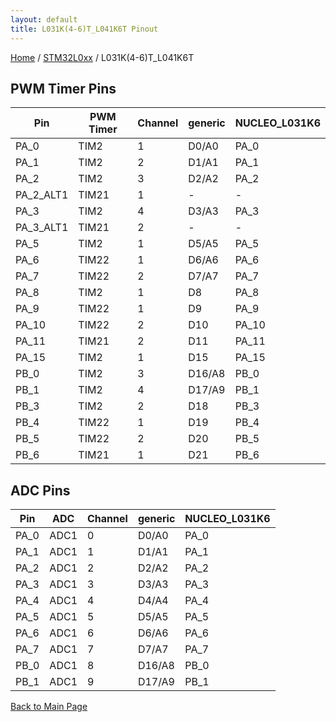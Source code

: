 ```yaml
---
layout: default
title: L031K(4-6)T_L041K6T Pinout
---
```


[Home](../../index.md) / [STM32L0xx](../index.md) / L031K(4-6)T_L041K6T

## PWM Timer Pins

| Pin | PWM Timer | Channel | generic | NUCLEO_L031K6 |
| --- | --- | --- | --- | --- |
| PA_0 | TIM2 | 1 | D0/A0 | PA_0 |
| PA_1 | TIM2 | 2 | D1/A1 | PA_1 |
| PA_2 | TIM2 | 3 | D2/A2 | PA_2 |
| PA_2_ALT1 | TIM21 | 1 | - | - |
| PA_3 | TIM2 | 4 | D3/A3 | PA_3 |
| PA_3_ALT1 | TIM21 | 2 | - | - |
| PA_5 | TIM2 | 1 | D5/A5 | PA_5 |
| PA_6 | TIM22 | 1 | D6/A6 | PA_6 |
| PA_7 | TIM22 | 2 | D7/A7 | PA_7 |
| PA_8 | TIM2 | 1 | D8 | PA_8 |
| PA_9 | TIM22 | 1 | D9 | PA_9 |
| PA_10 | TIM22 | 2 | D10 | PA_10 |
| PA_11 | TIM21 | 2 | D11 | PA_11 |
| PA_15 | TIM2 | 1 | D15 | PA_15 |
| PB_0 | TIM2 | 3 | D16/A8 | PB_0 |
| PB_1 | TIM2 | 4 | D17/A9 | PB_1 |
| PB_3 | TIM2 | 2 | D18 | PB_3 |
| PB_4 | TIM22 | 1 | D19 | PB_4 |
| PB_5 | TIM22 | 2 | D20 | PB_5 |
| PB_6 | TIM21 | 1 | D21 | PB_6 |


## ADC Pins

| Pin | ADC | Channel | generic | NUCLEO_L031K6 |
| --- | --- | --- | --- | --- |
| PA_0 | ADC1 | 0 | D0/A0 | PA_0 |
| PA_1 | ADC1 | 1 | D1/A1 | PA_1 |
| PA_2 | ADC1 | 2 | D2/A2 | PA_2 |
| PA_3 | ADC1 | 3 | D3/A3 | PA_3 |
| PA_4 | ADC1 | 4 | D4/A4 | PA_4 |
| PA_5 | ADC1 | 5 | D5/A5 | PA_5 |
| PA_6 | ADC1 | 6 | D6/A6 | PA_6 |
| PA_7 | ADC1 | 7 | D7/A7 | PA_7 |
| PB_0 | ADC1 | 8 | D16/A8 | PB_0 |
| PB_1 | ADC1 | 9 | D17/A9 | PB_1 |


[Back to Main Page](../../index.md)